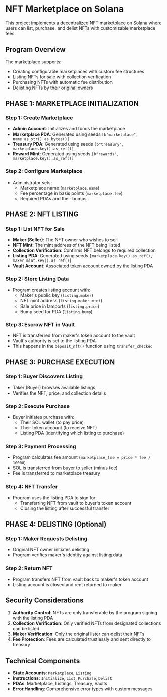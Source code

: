 # NFT Marketplace on Solana

This project implements a decentralized NFT marketplace on Solana where users can list, purchase, and delist NFTs with customizable marketplace fees.

## Program Overview

The marketplace supports:
- Creating configurable marketplaces with custom fee structures
- Listing NFTs for sale with collection verification
- Purchasing NFTs with automatic fee distribution
- Delisting NFTs by their original owners

## PHASE 1: MARKETPLACE INITIALIZATION

### Step 1: Create Marketplace
- **Admin Account**: Initializes and funds the marketplace
- **Marketplace PDA**: Generated using seeds `[b"marketplace", name.as_str().as_bytes()]`
- **Treasury PDA**: Generated using seeds `[b"treasury", marketplace.key().as_ref()]`
- **Reward Mint**: Generated using seeds `[b"rewards", marketplace.key().as_ref()]`

### Step 2: Configure Marketplace
- Administrator sets:
  - Marketplace name (`marketplace.name`)
  - Fee percentage in basis points (`marketplace.fee`)
  - Required PDAs and their bumps

## PHASE 2: NFT LISTING

### Step 1: List NFT for Sale
- **Maker (Seller)**: The NFT owner who wishes to sell
- **NFT Mint**: The mint address of the NFT being listed
- **Collection Verification**: Confirms NFT belongs to required collection
- **Listing PDA**: Generated using seeds `[marketplace.key().as_ref(), maker_mint.key().as_ref()]`
- **Vault Account**: Associated token account owned by the listing PDA

### Step 2: Store Listing Data
- Program creates listing account with:
  - Maker's public key (`listing.maker`)
  - NFT mint address (`listing.maker_mint`)
  - Sale price in lamports (`listing.price`)
  - Bump seed for PDA (`listing.bump`)

### Step 3: Escrow NFT in Vault
- NFT is transferred from maker's token account to the vault
- Vault's authority is set to the listing PDA
- This happens in the `deposit_nft()` function using `transfer_checked`

## PHASE 3: PURCHASE EXECUTION

### Step 1: Buyer Discovers Listing
- Taker (Buyer) browses available listings
- Verifies the NFT, price, and collection details

### Step 2: Execute Purchase
- Buyer initiates purchase with:
  - Their SOL wallet (to pay price)
  - Their token account (to receive NFT)
  - Listing PDA (identifying which listing to purchase)

### Step 3: Payment Processing
- Program calculates fee amount (`marketplace_fee = price * fee / 10000`)
- SOL is transferred from buyer to seller (minus fee)
- Fee is transferred to marketplace treasury

### Step 4: NFT Transfer
- Program uses the listing PDA to sign for:
  - Transferring NFT from vault to buyer's token account
  - Closing the listing after successful transfer

## PHASE 4: DELISTING (Optional)

### Step 1: Maker Requests Delisting
- Original NFT owner initiates delisting
- Program verifies maker's identity against listing data

### Step 2: Return NFT
- Program transfers NFT from vault back to maker's token account
- Listing account is closed and rent returned to maker

## Security Considerations

1. **Authority Control**: NFTs are only transferable by the program signing with the listing PDA
2. **Collection Verification**: Only verified NFTs from designated collections can be listed
3. **Maker Verification**: Only the original lister can delist their NFTs
4. **Fee Protection**: Fees are calculated trustlessly and sent directly to treasury

## Technical Components

- **State Accounts**: `Marketplace`, `Listing`
- **Instructions**: `Initialize`, `List`, `Purchase`, `Delist`
- **PDAs**: Marketplace, Listings, Treasury, Vaults
- **Error Handling**: Comprehensive error types with custom messages
